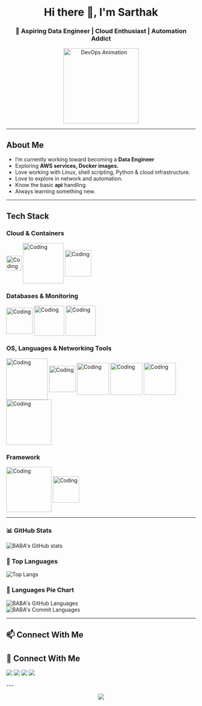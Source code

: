 <!-- README.md -->

<h1 align="center">Hi there 👋, I'm Sarthak </h1>
<h3 align="center">🚀 Aspiring Data Engineer | Cloud Enthusiast | Automation Addict</h3>

<p align="center">
  <img src="https://media.giphy.com/media/qgQUggAC3Pfv687qPC/giphy.gif" width="200" alt="DevOps Animation" />
</p>

---

##  About Me

-  I’m currently working toward becoming a **Data Engineer**
-  Exploring **AWS services, Docker images.**
-  Love working with Linux, shell scripting, Python & cloud infrastructure.
-  Love to explore in network and automation.
-  Know the basic **api** handling.
-  Always learning something new.

---

## Tech Stack

### Cloud & Containers
<p>
  <img align="middle" alt="Coding" width="40" src="https://logos-world.net/wp-content/uploads/2021/08/Amazon-Web-Services-AWS-Logo.png"/>
  <img align="middle" alt="Coding" width="108" src="https://miro.medium.com/v2/resize:fit:1400/0*m9JK79JYY6vlpxLz.gif"/>
    <img align="middle" alt="Coding" width="70" src="https://cdn4.iconfinder.com/data/icons/logos-and-brands/512/97_Docker_logo_logos-512.png"/>
</p>

### Databases & Monitoring  
<p>
  <img align="middle" alt="Coding" width="70" src="https://sc.filehippo.net/images/t_app-icon-l/p/917c77e8-96d1-11e6-8453-00163ed833e7/4171024085/mysql-com-logo"/>
  <img align="middle" alt="Coding" width="80" src="https://images.icon-icons.com/2415/PNG/512/mongodb_original_wordmark_logo_icon_146425.png"/>
    <img align="middle" alt="Coding" width="80" src="https://encrypted-tbn0.gstatic.com/images?q=tbn:ANd9GcQVaIpb01yBnDIIAUaHDdx89G0rhmZ9WRALdg&s"/>
</p>

###  OS, Languages & Networking Tools
<p>
  <img align="middle" alt="Coding" width="110" src="https://cdn.hashnode.com/res/hashnode/image/upload/v1681322678953/e53254bd-abb3-4ec3-8ca0-b35f01e9026f.gif"/>
  <img align="middle" alt="Coding" width="70" src="https://upload.wikimedia.org/wikipedia/commons/thumb/4/4b/Bash_Logo_Colored.svg/1024px-Bash_Logo_Colored.svg.png"/>
  <img align="middle" alt="Coding" width="85" src="https://i0.wp.com/junilearning.com/wp-content/uploads/2020/06/python-programming-language.webp?fit=800%2C800&ssl=1"/>
  <img align="middle" alt="Coding" width="85" src="https://www.citypng.com/public/uploads/preview/hd-java-logo-transparent-background-701751694771845zainlxmlfo.png"/>
  <img align="middle" alt="Coding" width="85" src="https://png.pngtree.com/png-clipart/20190630/original/pngtree-yaml-file-document-icon-png-image_4177017.jpg"/>
  <img align="middle" alt="Coding" width="120" src="https://voiptrainers.com/wp-content/uploads/2024/09/Wireshark.webp"/>
</p>

###  Framework
<p>
  <img align="middle" alt="Coding" width="120" src="https://img.shields.io/badge/HTML-E34F26?style=for-the-badge&logo=html5&logoColor=white"/>
  <img align="middle" alt="Coding" width="70" src="https://avatars.githubusercontent.com/u/156354296?s=280&v=4"/>
</p>

---
### 📊 GitHub Stats  
![BABA's GitHub stats](https://github-readme-stats.vercel.app/api?username=Delta-Ghosh&show_icons=true&theme=tokyonight)

### 📂 Top Languages  
![Top Langs](https://github-readme-stats.vercel.app/api/top-langs/?username=Delta-Ghosh&layout=compact&langs_count=10&theme=tokyonight)

### 🥧 Languages Pie Chart  
![BABA's GitHub Languages](https://github-profile-summary-cards.vercel.app/api/cards/repos-per-language?username=Delta-Ghosh&theme=tokyonight)  
![BABA's Commit Languages](https://github-profile-summary-cards.vercel.app/api/cards/most-commit-language?username=Delta-Ghosh&theme=tokyonight)

---

## 📫 Connect With Me

## 🔗 Connect With Me

<p>
  <a href="mailto:ghoshsarthak525@gmail.com"><img src="https://img.shields.io/badge/Gmail-D14836?style=for-the-badge&logo=gmail&logoColor=white"/></a>
  <a href="https://www.linkedin.com/in/sarthak-ghosh-549136291/"><img src="https://img.shields.io/badge/LinkedIn-0077B5?style=for-the-badge&logo=linkedin&logoColor=white"/></a>
  <a href="https://www.instagram.com/who.is_sarthak/"><img src="https://img.shields.io/badge/Instagram-E4405F?style=for-the-badge&logo=instagram&logoColor=white"/></a>
  <a href="https://www.facebook.com/profile.php?id=61555621666269"><img src="https://img.shields.io/badge/Facebook-1877F2?style=for-the-badge&logo=facebook&logoColor=white"/></a>
</p>
---

<p align="center">
  <img src="https://capsule-render.vercel.app/api?type=waving&color=gradient&height=100&section=footer"/>
</p>

